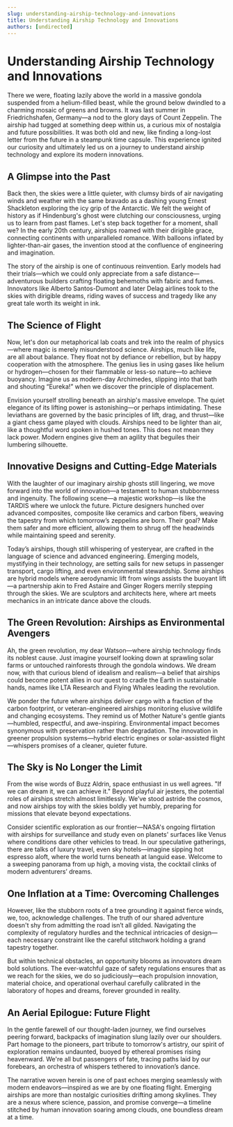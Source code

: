 ```yaml
---
slug: understanding-airship-technology-and-innovations
title: Understanding Airship Technology and Innovations
authors: [undirected]
---
```



# Understanding Airship Technology and Innovations

There we were, floating lazily above the world in a massive gondola suspended from a helium-filled beast, while the ground below dwindled to a charming mosaic of greens and browns. It was last summer in Friedrichshafen, Germany—a nod to the glory days of Count Zeppelin. The airship had tugged at something deep within us, a curious mix of nostalgia and future possibilities. It was both old and new, like finding a long-lost letter from the future in a steampunk time capsule. This experience ignited our curiosity and ultimately led us on a journey to understand airship technology and explore its modern innovations.

## A Glimpse into the Past

Back then, the skies were a little quieter, with clumsy birds of air navigating winds and weather with the same bravado as a dashing young Ernest Shackleton exploring the icy grip of the Antarctic. We felt the weight of history as if Hindenburg's ghost were clutching our consciousness, urging us to learn from past flames. Let's step back together for a moment, shall we? In the early 20th century, airships roamed with their dirigible grace, connecting continents with unparalleled romance. With balloons inflated by lighter-than-air gases, the invention stood at the confluence of engineering and imagination.

The story of the airship is one of continuous reinvention. Early models had their trials—which we could only appreciate from a safe distance—adventurous builders crafting floating behemoths with fabric and fumes. Innovators like Alberto Santos-Dumont and later Delag airlines took to the skies with dirigible dreams, riding waves of success and tragedy like any great tale worth its weight in ink.

## The Science of Flight

Now, let's don our metaphorical lab coats and trek into the realm of physics—where magic is merely misunderstood science. Airships, much like life, are all about balance. They float not by defiance or rebellion, but by happy cooperation with the atmosphere. The genius lies in using gases like helium or hydrogen—chosen for their flammable or less-so nature—to achieve buoyancy. Imagine us as modern-day Archimedes, slipping into that bath and shouting “Eureka!” when we discover the principle of displacement.

Envision yourself strolling beneath an airship's massive envelope. The quiet elegance of its lifting power is astonishing—or perhaps intimidating. These leviathans are governed by the basic principles of lift, drag, and thrust—like a giant chess game played with clouds. Airships need to be lighter than air, like a thoughtful word spoken in hushed tones. This does not mean they lack power. Modern engines give them an agility that beguiles their lumbering silhouette.

## Innovative Designs and Cutting-Edge Materials

With the laughter of our imaginary airship ghosts still lingering, we move forward into the world of innovation—a testament to human stubbornness and ingenuity. The following scene—a majestic workshop—is like the TARDIS where we unlock the future. Picture designers hunched over advanced composites, composite like ceramics and carbon fibers, weaving the tapestry from which tomorrow’s zeppelins are born. Their goal? Make them safer and more efficient, allowing them to shrug off the headwinds while maintaining speed and serenity.

Today’s airships, though still whispering of yesteryear, are crafted in the language of science and advanced engineering. Emerging models, mystifying in their technology, are setting sails for new setups in passenger transport, cargo lifting, and even environmental stewardship. Some airships are hybrid models where aerodynamic lift from wings assists the buoyant lift—a partnership akin to Fred Astaire and Ginger Rogers merrily stepping through the skies. We are sculptors and architects here, where art meets mechanics in an intricate dance above the clouds.

## The Green Revolution: Airships as Environmental Avengers

Ah, the green revolution, my dear Watson—where airship technology finds its noblest cause. Just imagine yourself looking down at sprawling solar farms or untouched rainforests through the gondola windows. We dream now, with that curious blend of idealism and realism—a belief that airships could become potent allies in our quest to cradle the Earth in sustainable hands, names like LTA Research and Flying Whales leading the revolution.

We ponder the future where airships deliver cargo with a fraction of the carbon footprint, or veteran-engineered airships monitoring elusive wildlife and changing ecosystems. They remind us of Mother Nature's gentle giants—humbled, respectful, and awe-inspiring. Environmental impact becomes synonymous with preservation rather than degradation. The innovation in greener propulsion systems—hybrid electric engines or solar-assisted flight—whispers promises of a cleaner, quieter future.

## The Sky is No Longer the Limit

From the wise words of Buzz Aldrin, space enthusiast in us well agrees. "If we can dream it, we can achieve it." Beyond playful air jesters, the potential roles of airships stretch almost limitlessly. We’ve stood astride the cosmos, and now airships toy with the skies boldly yet humbly, preparing for missions that elevate beyond expectations.

Consider scientific exploration as our frontier—NASA's ongoing flirtation with airships for surveillance and study even on planets' surfaces like Venus where conditions dare other vehicles to tread. In our speculative gatherings, there are talks of luxury travel, even sky hotels—imagine sipping hot espresso aloft, where the world turns beneath at languid ease. Welcome to a sweeping panorama from up high, a moving vista, the cocktail clinks of modern adventurers’ dreams.

## One Inflation at a Time: Overcoming Challenges

However, like the stubborn roots of a tree grounding it against fierce winds, we, too, acknowledge challenges. The truth of our shared adventure doesn't shy from admitting the road isn’t all gilded. Navigating the complexity of regulatory hurdles and the technical intricacies of design—each necessary constraint like the careful stitchwork holding a grand tapestry together.

But within technical obstacles, an opportunity blooms as innovators dream bold solutions. The ever-watchful gaze of safety regulations ensures that as we reach for the skies, we do so judiciously—each propulsion innovation, material choice, and operational overhaul carefully calibrated in the laboratory of hopes and dreams, forever grounded in reality.

## An Aerial Epilogue: Future Flight

In the gentle farewell of our thought-laden journey, we find ourselves peering forward, backpacks of imagination slung lazily over our shoulders. Part homage to the pioneers, part tribute to tomorrow's artistry, our spirit of exploration remains undaunted, buoyed by ethereal promises rising heavenward. We're all but passengers of fate, tracing paths laid by our forebears, an orchestra of whispers tethered to innovation’s dance.

The narrative woven herein is one of past echoes merging seamlessly with modern endeavors—inspired as we are by one floating flight. Emerging airships are more than nostalgic curiosities drifting among skylines. They are a nexus where science, passion, and promise converge—a timeline stitched by human innovation soaring among clouds, one boundless dream at a time.